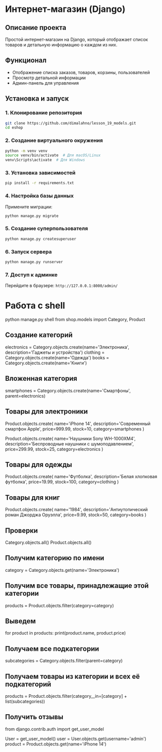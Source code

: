 # Интернет-магазин (Django)

## Описание проекта
Простой интернет-магазин на Django, который отображает список товаров и детальную информацию о каждом из них.

## Функционал
- Отображение списка заказов, товаров, корзины, пользователей 
- Просмотр детальной информации
- Админ-панель для управления

## Установка и запуск

### 1. Клонирование репозитория
```sh
git clone https://github.com/dimalahno/lesson_19_models.git
cd eshop
```

### 2. Создание виртуального окружения
```sh
python -m venv venv
source venv/bin/activate  # Для macOS/Linux
venv\Scripts\activate  # Для Windows
```

### 3. Установка зависимостей
```sh
pip install -r requirements.txt
```

### 4. Настройка базы данных
Примените миграции:
```sh
python manage.py migrate
```

### 5. Создание суперпользователя
```sh
python manage.py createsuperuser
```

### 6. Запуск сервера
```sh
python manage.py runserver
```

### 7. Доступ к админке
Перейдите в браузере: `http://127.0.0.1:8000/admin/`


# Работа с shell
python manage.py shell
from shop.models import Category, Product

## Создание категорий
electronics = Category.objects.create(name='Электроника', description='Гаджеты и устройства')
clothing = Category.objects.create(name='Одежда')
books = Category.objects.create(name='Книги')

## Вложенная категория
smartphones = Category.objects.create(name='Смартфоны', parent=electronics)

## Товары для электроники
Product.objects.create(
    name='iPhone 14',
    description='Современный смартфон Apple',
    price=999.99,
    stock=10,
    category=smartphones
)

Product.objects.create(
    name='Наушники Sony WH-1000XM4',
    description='Беспроводные наушники с шумоподавлением',
    price=299.99,
    stock=25,
    category=electronics
)

## Товары для одежды
Product.objects.create(
    name='Футболка',
    description='Белая хлопковая футболка',
    price=19.99,
    stock=100,
    category=clothing
)

## Товары для книг
Product.objects.create(
    name='1984',
    description='Антиутопический роман Джорджа Оруэлла',
    price=9.99,
    stock=50,
    category=books
)

## Проверки
Category.objects.all()
Product.objects.all()

## Получим категорию по имени
category = Category.objects.get(name='Электроника')

## Получим все товары, принадлежащие этой категории
products = Product.objects.filter(category=category)

## Выведем
for product in products:
    print(product.name, product.price)

## Получаем все подкатегории
subcategories = Category.objects.filter(parent=category)

## Получаем товары из категории и всех её подкатегорий
products = Product.objects.filter(category__in=[category] + list(subcategories))

## Получить отзывы
from django.contrib.auth import get_user_model

User = get_user_model()
user = User.objects.get(username='admin')
product = Product.objects.get(name='iPhone 14')
